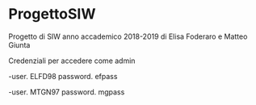# ProgettoSIW
Progetto di SIW anno accademico 2018-2019 di Elisa Foderaro e Matteo Giunta

Credenziali per accedere come admin

-user. ELFD98
password. efpass

-user. MTGN97
password. mgpass

